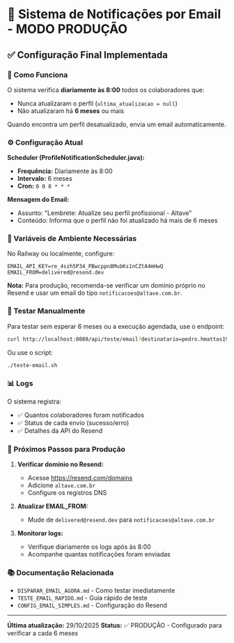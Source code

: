 # 📧 Sistema de Notificações por Email - MODO PRODUÇÃO

## ✅ Configuração Final Implementada

### 🎯 Como Funciona

O sistema verifica **diariamente às 8:00** todos os colaboradores que:
- Nunca atualizaram o perfil (`ultima_atualizacao = null`)
- Não atualizaram há **6 meses** ou mais

Quando encontra um perfil desatualizado, envia um email automaticamente.

### ⚙️ Configuração Atual

**Scheduler (ProfileNotificationScheduler.java):**
- **Frequência:** Diariamente às 8:00
- **Intervalo:** 6 meses
- **Cron:** `0 0 8 * * *`

**Mensagem do Email:**
- Assunto: "Lembrete: Atualize seu perfil profissional - Altave"
- Conteúdo: Informa que o perfil não foi atualizado há mais de 6 meses

### 📝 Variáveis de Ambiente Necessárias

No Railway ou localmente, configure:

```env
EMAIL_API_KEY=re_4szh5P34_PBwcppn8MubKs1nCZtA4mHwQ
EMAIL_FROM=delivered@resend.dev
```

**Nota:** Para produção, recomenda-se verificar um domínio próprio no Resend e usar um email do tipo `notificacoes@altave.com.br`.

### 🧪 Testar Manualmente

Para testar sem esperar 6 meses ou a execução agendada, use o endpoint:

```bash
curl http://localhost:8080/api/teste/email?destinatario=pedro.hmattos19@gmail.com
```

Ou use o script:

```bash
./teste-email.sh
```

### 📊 Logs

O sistema registra:
- ✅ Quantos colaboradores foram notificados
- ✅ Status de cada envio (sucesso/erro)
- ✅ Detalhes da API do Resend

### 🎯 Próximos Passos para Produção

1. **Verificar domínio no Resend:**
   - Acesse https://resend.com/domains
   - Adicione `altave.com.br`
   - Configure os registros DNS

2. **Atualizar EMAIL_FROM:**
   - Mude de `delivered@resend.dev` para `notificacoes@altave.com.br`

3. **Monitorar logs:**
   - Verifique diariamente os logs após às 8:00
   - Acompanhe quantas notificações foram enviadas

### 📚 Documentação Relacionada

- `DISPARAR_EMAIL_AGORA.md` - Como testar imediatamente
- `TESTE_EMAIL_RAPIDO.md` - Guia rápido de teste
- `CONFIG_EMAIL_SIMPLES.md` - Configuração do Resend

---

**Última atualização:** 29/10/2025
**Status:** ✅ PRODUÇÃO - Configurado para verificar a cada 6 meses

